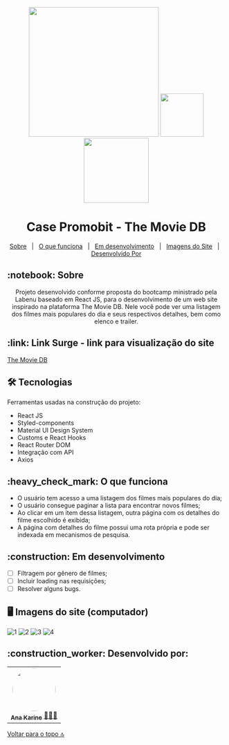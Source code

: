 <div id= "top" align="center">
<img src="https://i.imgur.com/6q2AiRg.png" width="300"/> 
<img src="https://user-images.githubusercontent.com/94838711/169862569-5aaed0cd-69a5-40d1-8d6b-b6e15080e62a.png" width="100"/> 

<img src="https://user-images.githubusercontent.com/94838711/169861898-3101fdf5-4c96-4c3c-9354-7f8c775a1802.png" width="150"/> 
<h1>Case Promobit - The Movie DB</h1>
</div>

<p align="center">
  <a href="#sobre">Sobre</a> &#xa0; | &#xa0; 
  <a href="#funciona">O que funciona</a> &#xa0; | &#xa0;
  <a href="#pendente">Em desenvolvimento</a> &#xa0; | &#xa0;
  <a href="#imagens">Imagens do Site</a>  &#xa0; | &#xa0;
  <a href="#desenvolvedores">Desenvolvido Por</a> 
</p>

<h2 id="sobre">:notebook: Sobre </h2>

<p align="center"> Projeto desenvolvido conforme proposta do bootcamp ministrado pela Labenu baseado em React JS, para o desenvolvimento de um web site inspirado na plataforma The Movie DB. Nele você pode ver  uma listagem dos filmes mais populares do dia e seus respectivos detalhes, bem como elenco e trailer. 

</p>

<h2 id="link">:link: Link Surge - link para visualização do site</h2>
 <a href="https://promobit-app.surge.sh/">The Movie DB</a>

<h2 id="tecnologias"> 🛠 Tecnologias </h2>

Ferramentas usadas na construção do projeto:

* React JS
* Styled-components
* Material UI Design System
* Customs e React Hooks
* React Router DOM
* Integração com API
* Axios

<h2 id="funciona">:heavy_check_mark: O que funciona</h2>

*  O usuário tem acesso a uma listagem dos filmes mais populares do dia;
*   O usuário consegue paginar a lista para encontrar novos filmes;
*  Ao clicar em um item dessa listagem, outra página com os detalhes do filme escolhido é exibida;
*  A página com detalhes do filme possui uma rota própria e pode ser indexada em mecanismos de pesquisa.

<h2 id="pendente">:construction: Em desenvolvimento</h2>

- [ ] Filtragem por gênero de filmes;
- [ ] Incluir loading nas requisições;
- [ ] Resolver alguns bugs.

<h2 id="imagens"> 🖥️ Imagens do site (computador)</h2>

![1](https://user-images.githubusercontent.com/94838711/169861139-5c6ed8c5-69ce-4a61-a750-d8284bb188ff.png)
![2](https://user-images.githubusercontent.com/94838711/169861127-4baeda88-6bca-4724-b6d3-648136899425.png)
![3](https://user-images.githubusercontent.com/94838711/169861135-75b3cdc9-a933-4c87-a8f2-490f5c035591.png)
![4](https://user-images.githubusercontent.com/94838711/169861138-dff89fd3-f733-49aa-bd28-86d85e4696e5.png)

<h2 id="desenvolvedores">:construction_worker: Desenvolvido por:</h2>

<table> 
<tr>
 
 <td align="center"><a href="https://github.com/future4code/vaughan-Ana-Silva"><img style="border-radius: 50%" src="https://user-images.githubusercontent.com/94838711/158080211-ef52ad45-7600-4479-998b-f6c423de7576.png" width="100px" alt=""/>
 <br />
 <sub><b>Ana Karine</b></sub></a> <a href="https://github.com/future4code/vaughan-Ana-Silva">👩🏻‍💻</a></td>
  
</tr>
</table>

<a href="#top">Voltar para o topo 🔝</a>
